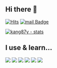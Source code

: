## Hi there 👋

[![Hits](https://hits.seeyoufarm.com/api/count/incr/badge.svg?url=https%3A%2F%2Fgithub.com%2Fkang87y&count_bg=%236D96DB&title_bg=%2300016C&icon=&icon_color=%23E7E7E7&title=visitor&edge_flat=false)](https://hits.seeyoufarm.com)
[![mail Badge](https://img.shields.io/badge/email-%40-%23EA4335?style=flat-square&logoColor=white)](mailto:contact@kang87y.com)

[![kang87y - stats](https://github-readme-stats.vercel.app/api?username=kang87y)](https://github.com/anuraghazra/github-readme-stats)
 
## I use & learn...
<p>
  <img src="https://img.shields.io/badge/Node.js-80BD01?style=flat-square&logo=Node.js&logoColor=white"/> 
  <img src="https://img.shields.io/badge/C++-005697?style=flat-square&logo=c%2B%2B&logoColor=white"/>
  <img src="https://img.shields.io/badge/JavaScript-EFD81D?style=flat-square&logo=JavaScript&logoColor=white"/>
  <img src="https://img.shields.io/badge/TypeScript-2F74C0?style=flat-square&logo=TypeScript&logoColor=white"/>
  <img src="https://img.shields.io/badge/HTML-DD4B25?style=flat-square&logo=html5&logoColor=white"/> 
  <img src="https://img.shields.io/badge/css-28A4D8?style=flat-square&logo=css3&logoColor=white"/>
</p>
